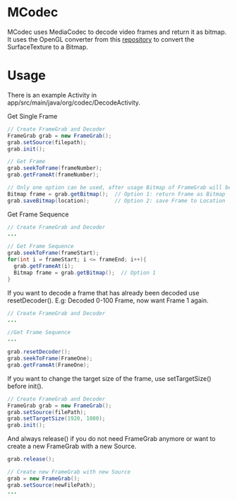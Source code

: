 # MCodec
MCodec uses MediaCodec to decode video frames and return it as bitmap. It uses the OpenGL converter 
from this [repository](https://github.com/kswlee/FrameGrabber) to convert the SurfaceTexture to a Bitmap.

# Usage
There is an example Activity in app/src/main/java/org/codec/DecodeActivity.

Get Single Frame
```java
// Create FrameGrab and Decoder
FrameGrab grab = new FrameGrab();
grab.setSource(filepath);
grab.init();

// Get Frame
grab.seekToFrame(frameNumber);
grab.getFrameAt(frameNumber);

// Only one option can be used, after usage Bitmap of FrameGrab will be null again
Bitmap frame = grab.getBitmap();  // Option 1: return Frame as Bitmap
grab.saveBitmap(location);        // Option 2: save Frame to Location
```

Get Frame Sequence
```java
// Create FrameGrab and Decoder
...

// Get Frame Sequence
grab.seekToFrame(frameStart);
for(int i = frameStart; i <= frameEnd; i++){
  grab.getFrameAt(i);
  Bitmap frame = grab.getBitmap();  // Option 1
}
```

If you want to decode a frame that has already been decoded use resetDecoder(). E.g: Decoded 0-100 Frame, now want Frame 1 again.
```java
// Create FrameGrab and Decoder
...

//Get Frame Sequence
...

grab.resetDecoder();
grab.seekToFrame(FrameOne);
grab.getFrameAt(FrameOne);
```

If you want to change the target size of the frame, use setTargetSize() before init().
```java
// Create FrameGrab and Decoder
FrameGrab grab = new FrameGrab();
grab.setSource(filePath);
grab.setTargetSize(1920, 1080);
grab.init();
```

And always release() if you do not need FrameGrab anymore or want to create a new FrameGrab with a new Source.
```java
grab.release();

// Create new FrameGrab with new Source
grab = new FrameGrab();
grab.setSource(newFilePath);
...

```
